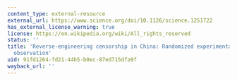 ```yaml
---
content_type: external-resource
external_url: https://www.science.org/doi/10.1126/science.1251722
has_external_license_warning: true
license: https://en.wikipedia.org/wiki/All_rights_reserved
status: ''
title: 'Reverse-engineering censorship in China: Randomized experimentation and participant
  observation'
uid: 91fd1264-fd21-44b5-b0ec-87ed715dfa9f
wayback_url: ''
---
```

